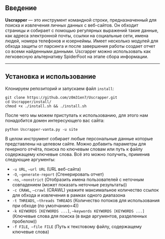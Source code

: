 ## Введение
**Uscrapper** — это инструмент командной строки, предназначенный для поиска и извлечения личных данных с веб-сайтов. Он обходит страницы и собирает с помощью регулярных выражений такие данные, как адреса электронной почты, ссылки на социальные сети, имена людей, номера телефонов и юзернеймы. Имеет несколько модулей для обхода защиты от парсинга и после завершения работы создает отчет со всеми найденными данными. Uscrapper можно использовать как легковесную альтернативу SpiderFoot на этапе сбора информации.

---

## Установка и использование​

Клонируем репозиторий и запускаем файл `install`:
```
git clone https://github.com/z0m31en7/Uscrapper.git
cd Uscrapper/install/
chmod +x ./install.sh && ./install.sh
```
После чего мы можем приступать к использованию, для этого нам понадобится домен интересующего вас сайта:
```
python Uscrapper-vanta.py -u site
```

В целом инструмент собирает любые персональные данные которые представлены на целевом сайте. Можно добавить параметры для генерного отчёта, поиска по ключевым словам или путь к файлу содержащему ключевые слова. Всё это можно получить, применив следующие аргументы:  
- `-u URL`, `–url URL` (URL веб-сайта)  
- `-O`, `–generate-report` (Сгенерировать отчет)  
- `-ns`, `–nonstrict` (Отобразить имена пользователей с неточным совпадением (может показать неточные результаты))  
- `-c CRAWL`, `–crawl` (CRAWL) укажите максимальное количество ссылок для обхода и извлечения в рамках одного диапазона  
- `-t THREADS`, `–threads THREADS` (Количество потоков для использования при обходе (по умолчанию=4))  
- `-k KEYWORDS [KEYWORDS ...]`, `–keywords KEYWORDS [KEYWORDS ...]` (Ключевые слова для поиска (в виде аргументов, разделенных пробелом))  
- `-f FILE`,` –file FILE` (Путь к текстовому файлу, содержащему ключевые слова)